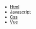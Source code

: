* [Html](/pages/web/Html.md)
* [Javascript](/pages/web/Javascript.md)
* [Css](/pages/web/Css.md)
* [Vue](/pages/web/Vue.md)